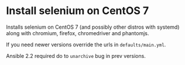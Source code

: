 Install selenium on CentOS 7
============================

Installs selenium on CentOS 7 (and possibly other distros with systemd) 
along with chromium, firefox, chromedriver and phantomjs.

If you need newer versions override the urls in `defaults/main.yml`.

Ansible 2.2 required do to `unarchive` bug in prev versions.